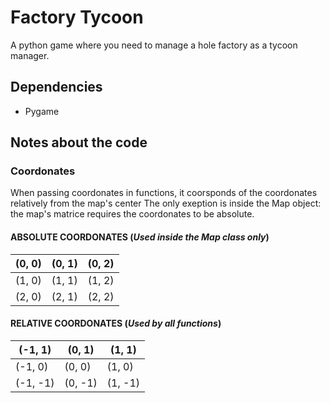 # Factory Tycoon

A python game where you need to manage a hole factory as a tycoon manager.

## Dependencies

- Pygame

## Notes about the code

### Coordonates

When passing coordonates in functions, it coorsponds of the coordonates relatively from the map's center
The only exeption is inside the Map object: the map's matrice requires the coordonates to be absolute.

#### **ABSOLUTE COORDONATES** (*Used inside the Map class only*)

(0, 0)|(0, 1)|(0, 2)
---|---|---
(1, 0)|(1, 1)|(1, 2)
(2, 0)|(2, 1)|(2, 2)

#### **RELATIVE COORDONATES (*Used by all functions*)**

(-1, 1)|(0, 1)|(1, 1)
---|---|---
(-1, 0)|(0, 0)|(1, 0)
(-1, -1)|(0, -1)|(1, -1)
